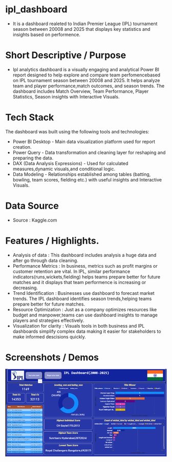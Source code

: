 # ipl_dashboard 
* It is a dashboard realeted to Indian Premier League (IPL) tournament season between 20008 and 2025 that displays key statistics and insights based on performence.

# Short Descriptive / Purpose
* Ipl analytics dashboard is a visually engaging and analytical Power BI report designed to help explore and compare team perfomencebased on IPL tournament season between 20008 and 2025. It helps analyze team and player performance,match outcomes, and season trends. The dashboard includes Match Overview, Team Performance, Player Statistics, Season insights with Interactive Visuals.

# Tech Stack
The dashboard was built using the following tools and technologies:
* Power BI Desktop - Main data visualization platform used for report creation.
* Power Query - Data transformation and cleaning layer for reshaping and preparing the data.
* DAX (Data Analysis Expressions) - Used for calculated measures,dynamic visuals,and conditional logic.
* Data Modeling - Relationships established among tables (batting, bowling, team scores, fielding etc.) with useful insights and Interactive Visuals.

# Data Source
* Source : Kaggle.com
 
# Features / Highlights.
* Analysis of data : This dashboard includes analysis a huge data and after go through data cleaning.
* Performance Metrics : In business, metrics such as profit margins or customer retention are vital. In IPL, similar performance indicators(runs,wickets,fielding) helps teams prepare better for future matches and it displays that team performence is increasing or decreasing.
* Trend Identification : Businesses use dashboard to forecast market trends. The IPL dashboard identifies season trends,helping teams prepare better for future matches.
* Resource Optimization : Just as a company optimizes resources like budget and manpower,teams can use dashboard insights to manage players and strategies effectively.
* Visualization for clarity : Visuals tools in both business and IPL dashboards simplify complex data making it easier for stakeholders to make informed descisions quickly.

# Screenshots / Demos
![Dashboard Preview](https://github.com/Faisal-DS6394/ipl_dashboard/blob/main/ipl_dahboard.png)

